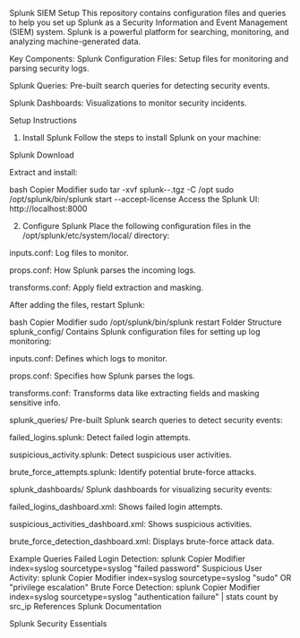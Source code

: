 Splunk SIEM Setup
This repository contains configuration files and queries to help you set up Splunk as a Security Information and Event Management (SIEM) system. Splunk is a powerful platform for searching, monitoring, and analyzing machine-generated data.

Key Components:
Splunk Configuration Files: Setup files for monitoring and parsing security logs.

Splunk Queries: Pre-built search queries for detecting security events.

Splunk Dashboards: Visualizations to monitor security incidents.

Setup Instructions
1. Install Splunk
Follow the steps to install Splunk on your machine:

Splunk Download

Extract and install:

bash
Copier
Modifier
sudo tar -xvf splunk-<version>-<platform>.tgz -C /opt
sudo /opt/splunk/bin/splunk start --accept-license
Access the Splunk UI: http://localhost:8000

2. Configure Splunk
Place the following configuration files in the /opt/splunk/etc/system/local/ directory:

inputs.conf: Log files to monitor.

props.conf: How Splunk parses the incoming logs.

transforms.conf: Apply field extraction and masking.

After adding the files, restart Splunk:

bash
Copier
Modifier
sudo /opt/splunk/bin/splunk restart
Folder Structure
splunk_config/
Contains Splunk configuration files for setting up log monitoring:

inputs.conf: Defines which logs to monitor.

props.conf: Specifies how Splunk parses the logs.

transforms.conf: Transforms data like extracting fields and masking sensitive info.

splunk_queries/
Pre-built Splunk search queries to detect security events:

failed_logins.splunk: Detect failed login attempts.

suspicious_activity.splunk: Detect suspicious user activities.

brute_force_attempts.splunk: Identify potential brute-force attacks.

splunk_dashboards/
Splunk dashboards for visualizing security events:

failed_logins_dashboard.xml: Shows failed login attempts.

suspicious_activities_dashboard.xml: Shows suspicious activities.

brute_force_detection_dashboard.xml: Displays brute-force attack data.

Example Queries
Failed Login Detection:
splunk
Copier
Modifier
index=syslog sourcetype=syslog "failed password"
Suspicious User Activity:
splunk
Copier
Modifier
index=syslog sourcetype=syslog "sudo" OR "privilege escalation"
Brute Force Detection:
splunk
Copier
Modifier
index=syslog sourcetype=syslog "authentication failure" | stats count by src_ip
References
Splunk Documentation

Splunk Security Essentials
